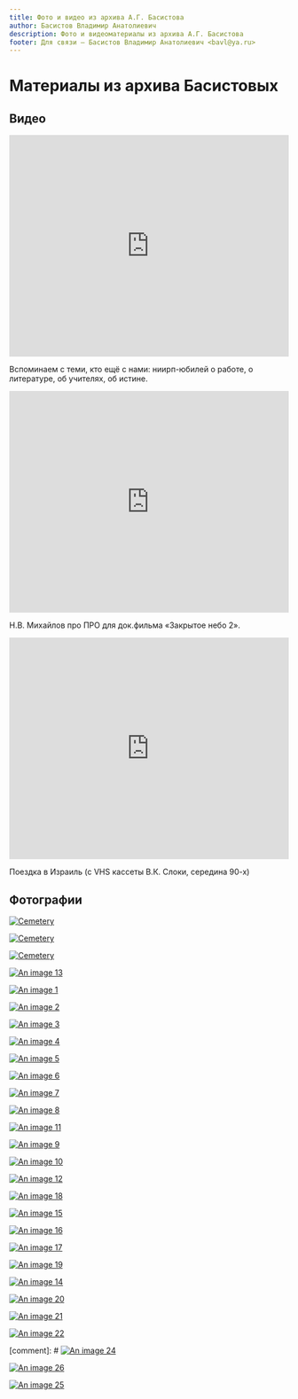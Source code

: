 ```yaml
---
title: Фото и видео из архива А.Г. Басистова
author: Басистов Владимир Анатолиевич
description: Фото и видеоматериалы из архива А.Г. Басистова
footer: Для связи — Басистов Владимир Анатолиевич <bavl@ya.ru>
---
```


# Материалы из архива Басистовых

## Видео

<iframe width="100%" height="400" src="https://www.youtube.com/embed/uHmCbkDJxek" frameborder="0" allow="accelerometer; autoplay; encrypted-media; gyroscope; picture-in-picture" allowfullscreen></iframe>

Вспоминаем с теми, кто ещё с нами: ниирп-юбилей о работе, о литературе, об учителях, об истине.

<iframe width="100%" height="400" src="https://www.youtube.com/embed/7hYdJbxZ6FI" frameborder="0" allow="accelerometer; autoplay; encrypted-media; gyroscope; picture-in-picture" allowfullscreen></iframe>

Н.В. Михайлов про ПРО для док.фильма «Закрытое небо 2».

<iframe width="100%" height="400" src="https://www.youtube.com/embed/7bTBVYUz-QY" frameborder="0" allow="accelerometer; autoplay; clipboard-write; encrypted-media; gyroscope; picture-in-picture" allowfullscreen></iframe>

Поездка в Израиль (с VHS кассеты В.К. Слоки, середина 90-х)

## Фотографии


[![Cemetery](./cemetery-1_small.jpg)](/photo/cemetery-1_small.jpg)

[![Cemetery](./cemetery-2_small.jpg)](/photo/cemetery-2_small.jpg)

[![Cemetery](./monument_small.jpg)](/photo/monument_small.jpg)


[![An image 13](./20200704_18_21_44_small.jpg)](/photo/20200704_18_21_44_original.jpg)

[![An image 1](./20200624_17_30_26_small.jpg)](/photo/20200624_17_30_26_original.jpg)

[![An image 2](./20200624_17_22_53_small.jpg)](/photo/20200624_17_22_53_original.jpg)

[![An image 3](./20200624_17_26_11_small.jpg)](/photo/20200624_17_26_11_original.jpg)

[![An image 4](./20200624_17_25_34_small.jpg)](/photo/20200624_17_25_34_original.jpg)

[![An image 5](./20200624_17_24_55_small.jpg)](/photo/20200624_17_24_55_original.jpg)

[![An image 6](./20200624_17_34_11_small.jpg)](/photo/20200624_17_34_11_original.jpg)

[![An image 7](./20200624_17_33_19_small.jpg)](/photo/20200624_17_33_19_original.jpg)

[![An image 8](./20200624_17_23_25_small.jpg)](/photo/20200624_17_23_25_original.jpg)

[![An image 11](./20200624_17_35_43_small.jpg)](/photo/20200624_17_35_43_original.jpg)





[![An image 9](./20200624_17_38_33_small.jpg)](/photo/20200624_17_38_33_original.jpg)

[![An image 10](./20200624_17_39_25_small.jpg)](/photo/20200624_17_39_25_original.jpg)



[![An image 12](./20200624_17_36_49_small.jpg)](/photo/20200624_17_36_49_original.jpg)

[![An image 18](./20200704_18_19_28_small.jpg)](/photo/20200704_18_19_28_original.jpg)




[![An image 15](./20200704_18_20_35_small.jpg)](/photo/20200704_18_20_35_original.jpg)

[![An image 16](./20200704_18_20_19_small.jpg)](/photo/20200704_18_20_19_original.jpg)

[![An image 17](./20200704_18_19_59_small.jpg)](/photo/20200704_18_19_59_original.jpg)

[![An image 19](./20200704_18_19_05_small.jpg)](/photo/20200704_18_19_05_original.jpg)


[![An image 14](./20200704_18_21_24_small.jpg)](/photo/20200704_18_21_24_original.jpg)

[![An image 20](./20200704_18_18_33_small.jpg)](/photo/20200704_18_18_33_original.jpg)

[![An image 21](./20200704_18_18_09_small.jpg)](/photo/20200704_18_18_09_original.jpg)

[![An image 22](./20200704_18_17_25_small.jpg)](/photo/20200704_18_17_25_original.jpg)

[comment]: # [![An image 24](./20200704_18_16_17_small.jpg)](/photo/20200704_18_16_17_original.jpg)

[![An image 26](./20200704_18_15_02_small.jpg)](/photo/20200704_18_15_02_original.jpg)

[![An image 25](./20200704_18_15_26_small.jpg)](/photo/20200704_18_15_26_original.jpg)





